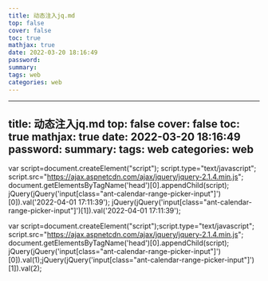 ```yaml
---
title: 动态注入jq.md
top: false
cover: false
toc: true
mathjax: true
date: 2022-03-20 18:16:49
password:
summary:
tags: web
categories: web
---
```

---
title: 动态注入jq.md
top: false
cover: false
toc: true
mathjax: true
date: 2022-03-20 18:16:49
password:
summary:
tags: web
categories: web
---

var script=document.createElement("script");
script.type="text/javascript"; 
script.src="https://ajax.aspnetcdn.com/ajax/jquery/jquery-2.1.4.min.js"; 
document.getElementsByTagName('head')[0].appendChild(script); 
jQuery(jQuery('input[class="ant-calendar-range-picker-input"]')[0]).val('2022-04-01 17:11:39');
jQuery(jQuery('input[class="ant-calendar-range-picker-input"]')[1]).val('2022-04-01 17:11:39');


var script=document.createElement("script");script.type="text/javascript";  script.src="https://ajax.aspnetcdn.com/ajax/jquery/jquery-2.1.4.min.js";  document.getElementsByTagName('head')[0].appendChild(script);  jQuery(jQuery('input[class="ant-calendar-range-picker-input"]')[0]).val(1);jQuery(jQuery('input[class="ant-calendar-range-picker-input"]')[1]).val(2);

